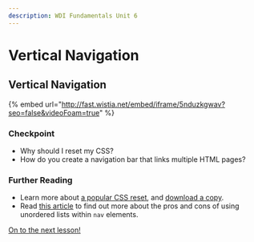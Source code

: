 ```yaml
---
description: WDI Fundamentals Unit 6
---
```


# Vertical Navigation

## Vertical Navigation

{% embed url="http://fast.wistia.net/embed/iframe/5nduzkgwav?seo=false&videoFoam=true" %}

### Checkpoint

* Why should I reset my CSS?
* How do you create a navigation bar that links multiple HTML pages?

### Further Reading

* Learn more about [a popular CSS reset](http://meyerweb.com/eric/tools/css/reset/), and [download a copy](http://meyerweb.com/eric/tools/css/reset/reset.css).
* Read [this article](https://css-tricks.com/navigation-in-lists-to-be-or-not-to-be/) to find out more about the pros and cons of using unordered lists within `nav` elements. 

[On to the next lesson!](floating-and-clearing.md)

